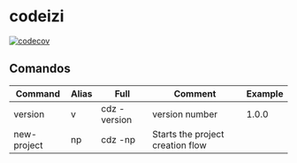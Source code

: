 # codeizi

[![codecov](https://codecov.io/gh/Codeizi-Tools/codeizi-cli/graph/badge.svg?token=HDTIQL9TH7)](https://codecov.io/gh/Codeizi-Tools/codeizi-cli)

## Comandos

| Command| Alias|Full| Comment| Example |
|---|---|---|---|---|
| version| v|cdz  -version |version number| 1.0.0|
| new-project| np |cdz -np |Starts the project creation flow||

